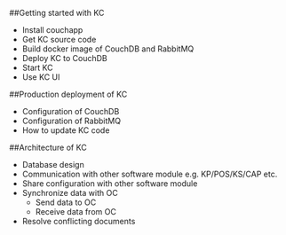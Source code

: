 ##Getting started with KC
 * Install couchapp
 * Get KC source code
 * Build docker image of CouchDB and RabbitMQ
 * Deploy KC to CouchDB
 * Start KC
 * Use KC UI

##Production deployment of KC
 * Configuration of CouchDB
 * Configuration of RabbitMQ
 * How to update KC code

##Architecture of KC
 * Database design
 * Communication with other software module e.g. KP/POS/KS/CAP etc.
 * Share configuration with other software module
 * Synchronize data with OC
   * Send data to OC
   * Receive data from OC 
 * Resolve conflicting documents
